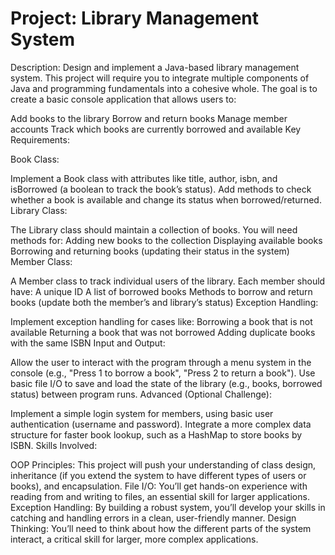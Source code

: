 # Project: Library Management System
Description: Design and implement a Java-based library management system. This project will require you to integrate multiple components of Java and programming fundamentals into a cohesive whole. The goal is to create a basic console application that allows users to:

Add books to the library
Borrow and return books
Manage member accounts
Track which books are currently borrowed and available
Key Requirements:

Book Class:

Implement a Book class with attributes like title, author, isbn, and isBorrowed (a boolean to track the book’s status).
Add methods to check whether a book is available and change its status when borrowed/returned.
Library Class:

The Library class should maintain a collection of books. You will need methods for:
Adding new books to the collection
Displaying available books
Borrowing and returning books (updating their status in the system)
Member Class:

A Member class to track individual users of the library. Each member should have:
A unique ID
A list of borrowed books
Methods to borrow and return books (update both the member’s and library’s status)
Exception Handling:

Implement exception handling for cases like:
Borrowing a book that is not available
Returning a book that was not borrowed
Adding duplicate books with the same ISBN
Input and Output:

Allow the user to interact with the program through a menu system in the console (e.g., "Press 1 to borrow a book", "Press 2 to return a book").
Use basic file I/O to save and load the state of the library (e.g., books, borrowed status) between program runs.
Advanced (Optional Challenge):

Implement a simple login system for members, using basic user authentication (username and password).
Integrate a more complex data structure for faster book lookup, such as a HashMap to store books by ISBN.
Skills Involved:

OOP Principles: This project will push your understanding of class design, inheritance (if you extend the system to have different types of users or books), and encapsulation.
File I/O: You’ll get hands-on experience with reading from and writing to files, an essential skill for larger applications.
Exception Handling: By building a robust system, you’ll develop your skills in catching and handling errors in a clean, user-friendly manner.
Design Thinking: You’ll need to think about how the different parts of the system interact, a critical skill for larger, more complex applications.